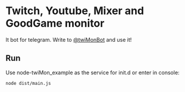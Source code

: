 Twitch, Youtube, Mixer and GoodGame monitor
=======

It bot for telegram.
Write to [@twiMonBot](https://telegram.me/twimonbot) and use it!

Run
---
Use node-twiMon_example as the service for init.d or enter in console:

    node dist/main.js
